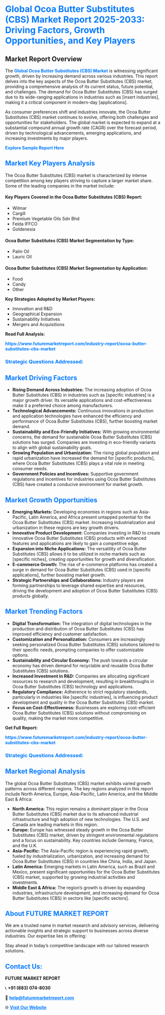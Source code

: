 <h1 style="color: #007BFF;">Global Ocoa Butter Substitutes (CBS) Market Report 2025-2033: Driving Factors, Growth Opportunities, and Key Players</h1>

<section id="overview">
<h2>Market Report Overview</h2>
<p>The <a href="https://www.futuremarketreport.com/industry-report/ocoa-butter-substitutes-cbs-market" style="color: #007BFF; text-decoration: none;"><strong>Global Ocoa Butter Substitutes (CBS) Market</strong></a> is witnessing significant growth, driven by increasing demand across various industries. This report delves into the key aspects of the Ocoa Butter Substitutes (CBS) market, providing a comprehensive analysis of its current status, future potential, and challenges. The demand for Ocoa Butter Substitutes (CBS) has surged due to its wide-ranging applications in industries such as [insert industries], making it a critical component in modern-day [applications].</p>
<p>As consumer preferences shift and industries innovate, the Ocoa Butter Substitutes (CBS) market continues to evolve, offering both challenges and opportunities for stakeholders. The global market is expected to expand at a substantial compound annual growth rate (CAGR) over the forecast period, driven by technological advancements, emerging applications, and increasing investments by major players.</p>
</section>

<section id="overview">
<p><a href="https://www.futuremarketreport.com/request-sample/reportId=88625" style="color: #007BFF; text-decoration: none;"><strong>Explore Sample Report Here</strong></a></p>
</section>

<section id="key-players">
<h2 style="color: #007BFF;">Market Key Players Analysis</h2>
<p>The Ocoa Butter Substitutes (CBS) market is characterized by intense competition among key players striving to capture a larger market share. Some of the leading companies in the market include:</p>
<h4>Key Players Covered in the Ocoa Butter Substitutes (CBS) Report:</h4>
<ul><li>Wilmar</li><li>Cargill</li><li>Premium Vegetable Oils Sdn Bhd</li><li>Felda IFFCO</li><li>Goldenesia</li></ul>
<h4>Ocoa Butter Substitutes (CBS) Market Segmentation by Type:</h4>
<ul><li>Palm Oil</li><li>Lauric Oil</li></ul>

<h4>Ocoa Butter Substitutes (CBS) Market Segmentation by Application:</h4>
<ul><li>Food</li><li>Candy</li><li>Other</li></ul>
<p><strong>Key Strategies Adopted by Market Players:</strong></p>
<ul>
<li>Innovation and R&D</li>
<li>Geographical Expansion</li>
<li>Sustainability Initiatives</li>
<li>Mergers and Acquisitions</li>
</ul>
</section>

<section>
<p><strong>Read Full Analysis: </strong></p><a href="https://www.futuremarketreport.com/industry-report/ocoa-butter-substitutes-cbs-market" style="color: #007BFF; text-decoration: none;"><strong>https://www.futuremarketreport.com/industry-report/ocoa-butter-substitutes-cbs-market</strong></a>
<h3 style="color: #007BFF;">Strategic Questions Addressed:</h3>
</section>

<section id="driving-factors">
<h2 style="color: #007BFF;">Market Driving Factors</h2>
<ul>
<li><strong>Rising Demand Across Industries:</strong> The increasing adoption of Ocoa Butter Substitutes (CBS) in industries such as [specific industries] is a major growth driver. Its versatile applications and cost-effectiveness make it a preferred choice among manufacturers.</li>
<li><strong>Technological Advancements:</strong> Continuous innovations in production and application technologies have enhanced the efficiency and performance of Ocoa Butter Substitutes (CBS), further boosting market demand.</li>
<li><strong>Sustainability and Eco-Friendly Initiatives:</strong> With growing environmental concerns, the demand for sustainable Ocoa Butter Substitutes (CBS) solutions has surged. Companies are investing in eco-friendly variants to align with global sustainability goals.</li>
<li><strong>Growing Population and Urbanization:</strong> The rising global population and rapid urbanization have increased the demand for [specific products], where Ocoa Butter Substitutes (CBS) plays a vital role in meeting consumer needs.</li>
<li><strong>Government Policies and Incentives:</strong> Supportive government regulations and incentives for industries using Ocoa Butter Substitutes (CBS) have created a conducive environment for market growth.</li>
</ul>
</section>

<section id="growth-opportunities">
<h2 style="color: #007BFF;">Market Growth Opportunities</h2>
<ul>
<li><strong>Emerging Markets:</strong> Developing economies in regions such as Asia-Pacific, Latin America, and Africa present untapped potential for the Ocoa Butter Substitutes (CBS) market. Increasing industrialization and urbanization in these regions are key growth drivers.</li>
<li><strong>Innovative Product Development:</strong> Companies investing in R&D to create innovative Ocoa Butter Substitutes (CBS) products with enhanced features and applications are likely to gain a competitive edge.</li>
<li><strong>Expansion into Niche Applications:</strong> The versatility of Ocoa Butter Substitutes (CBS) allows it to be utilized in niche markets such as [specific niches], creating opportunities for growth and diversification.</li>
<li><strong>E-commerce Growth:</strong> The rise of e-commerce platforms has created a surge in demand for Ocoa Butter Substitutes (CBS) used in [specific applications], further boosting market growth.</li>
<li><strong>Strategic Partnerships and Collaborations:</strong> Industry players are forming partnerships to leverage shared expertise and resources, driving the development and adoption of Ocoa Butter Substitutes (CBS) products globally.</li>
</ul>
</section>

<section id="trending-factors">
<h2 style="color: #007BFF;">Market Trending Factors</h2>
<ul>
<li><strong>Digital Transformation:</strong> The integration of digital technologies in the production and distribution of Ocoa Butter Substitutes (CBS) has improved efficiency and customer satisfaction.</li>
<li><strong>Customization and Personalization:</strong> Consumers are increasingly seeking personalized Ocoa Butter Substitutes (CBS) solutions tailored to their specific needs, prompting companies to offer customizable options.</li>
<li><strong>Sustainability and Circular Economy:</strong> The push towards a circular economy has driven demand for recyclable and reusable Ocoa Butter Substitutes (CBS) solutions.</li>
<li><strong>Increased Investment in R&D:</strong> Companies are allocating significant resources to research and development, resulting in breakthroughs in Ocoa Butter Substitutes (CBS) technology and applications.</li>
<li><strong>Regulatory Compliance:</strong> Adherence to strict regulatory standards, particularly in industries like [specific industries], is influencing product development and quality in the Ocoa Butter Substitutes (CBS) market.</li>
<li><strong>Focus on Cost-Effectiveness:</strong> Businesses are exploring cost-efficient Ocoa Butter Substitutes (CBS) solutions without compromising on quality, making the market more competitive.</li>
</ul>
</section>

<section>
<p><strong>Get Full Report: </strong></p><a href="https://www.futuremarketreport.com/industry-report/ocoa-butter-substitutes-cbs-market" style="color: #007BFF; text-decoration: none;"><strong>https://www.futuremarketreport.com/industry-report/ocoa-butter-substitutes-cbs-market</strong></a>
<h3 style="color: #007BFF;">Strategic Questions Addressed:</h3>
</section>


<section id="regional-analysis">
<h2 style="color: #007BFF;">Market Regional Analysis</h2>
<p>The global Ocoa Butter Substitutes (CBS) market exhibits varied growth patterns across different regions. The key regions analyzed in this report include North America, Europe, Asia-Pacific, Latin America, and the Middle East & Africa:</p>
<ul>
<li><strong>North America:</strong> This region remains a dominant player in the Ocoa Butter Substitutes (CBS) market due to its advanced industrial infrastructure and high adoption of new technologies. The U.S. and Canada are leading markets in this region.</li>
<li><strong>Europe:</strong> Europe has witnessed steady growth in the Ocoa Butter Substitutes (CBS) market, driven by stringent environmental regulations and a focus on sustainability. Key countries include Germany, France, and the U.K.</li>
<li><strong>Asia-Pacific:</strong> The Asia-Pacific region is experiencing rapid growth, fueled by industrialization, urbanization, and increasing demand for Ocoa Butter Substitutes (CBS) in countries like China, India, and Japan.</li>
<li><strong>Latin America:</strong> Emerging markets in Latin America, such as Brazil and Mexico, present significant opportunities for the Ocoa Butter Substitutes (CBS) market, supported by growing industrial activities and investments.</li>
<li><strong>Middle East & Africa:</strong> The region’s growth is driven by expanding industries, infrastructure development, and increasing demand for Ocoa Butter Substitutes (CBS) in sectors like [specific sectors].</li>
</ul>
</section>

<footer>
<h2 style="color: #007BFF;">About FUTURE MARKET REPORT</h2>
<p>We are a trusted name in market research and advisory services, delivering actionable insights and strategic support to businesses across diverse industries. Our expertise lies in offering:</p>

<p>Stay ahead in today’s competitive landscape with our tailored research solutions.</p>

<h2 style="color: #007BFF;">Contact Us:</h2>
<p><strong>FUTURE MARKET REPORT</strong></p>
<p>📞 <strong>+91 (883) 074-8030</strong></p>
<p>📧 <strong><a href="mailto:help@futuremarketreport.com" style="color: #007BFF;">help@futuremarketreport.com</a></strong></p>
<p>🌐 <strong><a href="https://www.futuremarketreport.com/" style="color: #007BFF;">Visit Our Website</a></strong></p>
</footer>